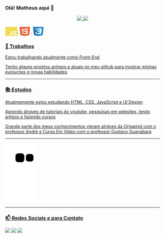 ### Olá! Matheus aqui 👋

<div align="center">
  <div>
    <a href="https://github.com/rochamaatheus">
    <img height="180rem" src="https://github-readme-stats.vercel.app/api?username=rochamaatheus&show_icons=true&theme=midnight-purple&include_all_commits=true&count_private=true"/>
    <img height="180rem" src="https://github-readme-stats.vercel.app/api/top-langs/?username=rochamaatheus&layout=compact&langs_count=7&theme=midnight-purple"/>
  </div>
</div>

<div style="display: inline_block"><br>
  <img align="center" alt="Rocha-Js" height="30" width="40" src="https://raw.githubusercontent.com/devicons/devicon/master/icons/javascript/javascript-plain.svg">
  <img align="center" alt="Rocha-HTML" height="30" width="40" src="https://raw.githubusercontent.com/devicons/devicon/master/icons/html5/html5-original.svg">
  <img align="center" alt="Rocha-CSS" height="30" width="40" src="https://raw.githubusercontent.com/devicons/devicon/master/icons/css3/css3-original.svg">
</div>

### 🔭 Trabalhos

  Estou trabalhando atualmente como Front-End
  
  Tenho alguns projetos antigos e atuais no meu github para mostrar minhas evoluções e novas habilidades
<hr>

### 📚 Estudos

  Atualmemente estou estudando HTML, CSS, JavaScript e UI Design
  
  Aprendo átraves de tutoriais do youtube, pesquisas em websites, lendo artigos e fazendo cursos
  
  Grande parte dos meus conhecimentos vieram atráves da Origamid com o professor André e Curso Em Vídeo com o professor Gustavo Guanabara
  
<hr>
  
  ![Snake animation](https://github.com/rochamaatheus/rochamaatheus/blob/output/github-contribution-grid-snake.svg)
  
<hr>

 ### 📫 Redes Sociais e para Contato
  
<div> 
  <a href="https://instagram.com/_rochamaatheus" target="_blank"><img src="https://img.shields.io/badge/-Instagram-%23E4405F?style=for-the-badge&logo=instagram&logoColor=white" target="_blank"></a>
  <a href = "mailto:matheussilveirarocha.sc@gmail.com"><img src="https://img.shields.io/badge/-Gmail-%23333?style=for-the-badge&logo=gmail&logoColor=white" target="_blank"></a>
  <a href="https://www.linkedin.com/in/matheus-rocha-269870234" target="_blank"><img src="https://img.shields.io/badge/-LinkedIn-%230077B5?style=for-the-badge&logo=linkedin&logoColor=white" target="_blank"></a> 
  
</div>
